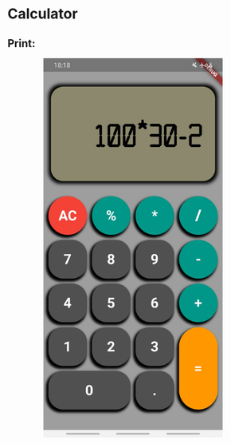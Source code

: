 # Calculator

## Print:

<p align="center">
  <img width="360" height="760" src="images/Calculadora.jpg">
</p>

